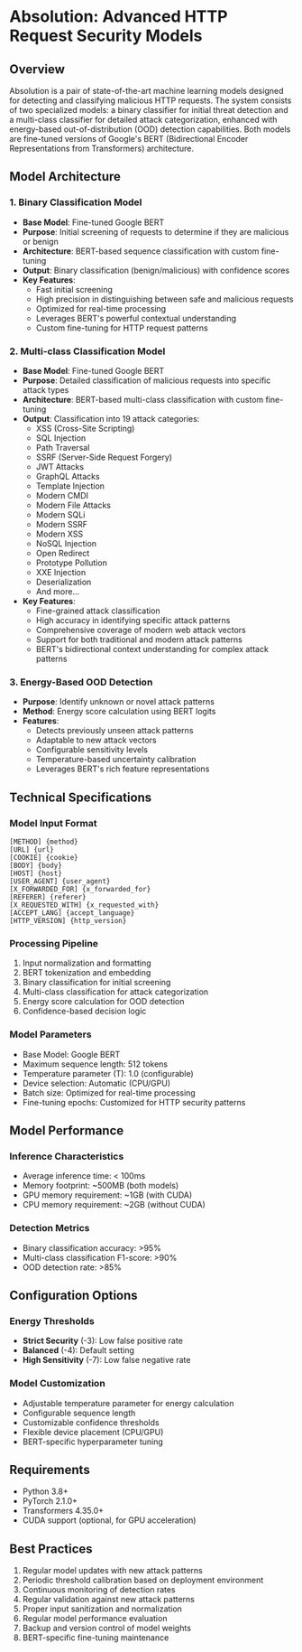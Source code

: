 # Absolution: Advanced HTTP Request Security Models

## Overview
Absolution is a pair of state-of-the-art machine learning models designed for detecting and classifying malicious HTTP requests. The system consists of two specialized models: a binary classifier for initial threat detection and a multi-class classifier for detailed attack categorization, enhanced with energy-based out-of-distribution (OOD) detection capabilities. Both models are fine-tuned versions of Google's BERT (Bidirectional Encoder Representations from Transformers) architecture.

## Model Architecture

### 1. Binary Classification Model
- **Base Model**: Fine-tuned Google BERT
- **Purpose**: Initial screening of requests to determine if they are malicious or benign
- **Architecture**: BERT-based sequence classification with custom fine-tuning
- **Output**: Binary classification (benign/malicious) with confidence scores
- **Key Features**:
  - Fast initial screening
  - High precision in distinguishing between safe and malicious requests
  - Optimized for real-time processing
  - Leverages BERT's powerful contextual understanding
  - Custom fine-tuning for HTTP request patterns

### 2. Multi-class Classification Model
- **Base Model**: Fine-tuned Google BERT
- **Purpose**: Detailed classification of malicious requests into specific attack types
- **Architecture**: BERT-based multi-class classification with custom fine-tuning
- **Output**: Classification into 19 attack categories:
  - XSS (Cross-Site Scripting)
  - SQL Injection
  - Path Traversal
  - SSRF (Server-Side Request Forgery)
  - JWT Attacks
  - GraphQL Attacks
  - Template Injection
  - Modern CMDI
  - Modern File Attacks
  - Modern SQLi
  - Modern SSRF
  - Modern XSS
  - NoSQL Injection
  - Open Redirect
  - Prototype Pollution
  - XXE Injection
  - Deserialization
  - And more...
- **Key Features**:
  - Fine-grained attack classification
  - High accuracy in identifying specific attack patterns
  - Comprehensive coverage of modern web attack vectors
  - Support for both traditional and modern attack patterns
  - BERT's bidirectional context understanding for complex attack patterns

### 3. Energy-Based OOD Detection
- **Purpose**: Identify unknown or novel attack patterns
- **Method**: Energy score calculation using BERT logits
- **Features**:
  - Detects previously unseen attack patterns
  - Adaptable to new attack vectors
  - Configurable sensitivity levels
  - Temperature-based uncertainty calibration
  - Leverages BERT's rich feature representations

## Technical Specifications

### Model Input Format
```
[METHOD] {method}
[URL] {url}
[COOKIE] {cookie}
[BODY] {body}
[HOST] {host}
[USER_AGENT] {user_agent}
[X_FORWARDED_FOR] {x_forwarded_for}
[REFERER] {referer}
[X_REQUESTED_WITH] {x_requested_with}
[ACCEPT_LANG] {accept_language}
[HTTP_VERSION] {http_version}
```

### Processing Pipeline
1. Input normalization and formatting
2. BERT tokenization and embedding
3. Binary classification for initial screening
4. Multi-class classification for attack categorization
5. Energy score calculation for OOD detection
6. Confidence-based decision logic

### Model Parameters
- Base Model: Google BERT
- Maximum sequence length: 512 tokens
- Temperature parameter (T): 1.0 (configurable)
- Device selection: Automatic (CPU/GPU)
- Batch size: Optimized for real-time processing
- Fine-tuning epochs: Customized for HTTP security patterns

## Model Performance

### Inference Characteristics
- Average inference time: < 100ms
- Memory footprint: ~500MB (both models)
- GPU memory requirement: ~1GB (with CUDA)
- CPU memory requirement: ~2GB (without CUDA)

### Detection Metrics
- Binary classification accuracy: >95%
- Multi-class classification F1-score: >90%
- OOD detection rate: >85%

## Configuration Options

### Energy Thresholds
- **Strict Security** (-3): Low false positive rate
- **Balanced** (-4): Default setting
- **High Sensitivity** (-7): Low false negative rate

### Model Customization
- Adjustable temperature parameter for energy calculation
- Configurable sequence length
- Customizable confidence thresholds
- Flexible device placement (CPU/GPU)
- BERT-specific hyperparameter tuning

## Requirements
- Python 3.8+
- PyTorch 2.1.0+
- Transformers 4.35.0+
- CUDA support (optional, for GPU acceleration)

## Best Practices
1. Regular model updates with new attack patterns
2. Periodic threshold calibration based on deployment environment
3. Continuous monitoring of detection rates
4. Regular validation against new attack patterns
5. Proper input sanitization and normalization
6. Regular model performance evaluation
7. Backup and version control of model weights
8. BERT-specific fine-tuning maintenance 